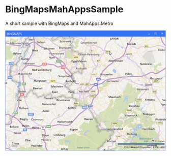 # BingMapsMahAppsSample

A short sample with BingMaps and MahApps.Metro

![main window](https://raw.githubusercontent.com/punker76/BingMapsMahAppsSample/master/img/2015-10-09_13h00_46.png)
